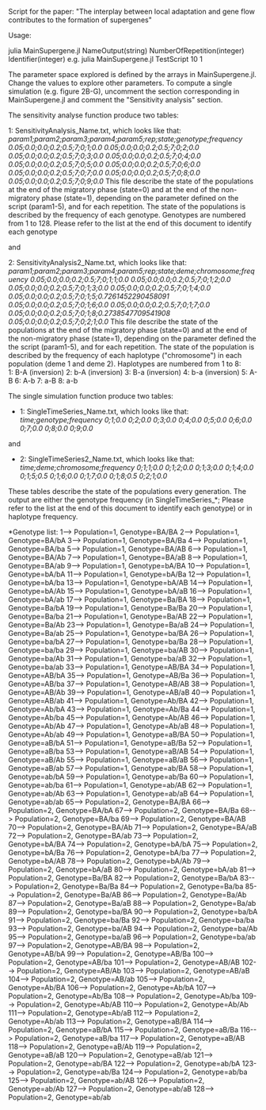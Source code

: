 Script for the paper: "The interplay between local adaptation and gene flow contributes to the formation of supergenes"

Usage:

julia MainSupergene.jl NameOutput(string) NumberOfRepetition(integer) Identifier(integer)
e.g. julia MainSupergene.jl TestScript 10 1

The parameter space explored is defined by the arrays in MainSupergene.jl. Change the values to explore other parameters. 
To compute a single simulation (e.g. figure 2B-G), uncomment the section corresponding in MainSupergene.jl and comment the "Sensitivity analysis" section.


The sensitivity analyse function produce two tables:

1: SensitivityAnalysis\_Name.txt, which looks like that:
*param1;param2;param3;param4;param5;rep;state;genotype;frequency 
0.05;0.0;0.0;0.2;0.5;7;0;1;0.0 
0.05;0.0;0.0;0.2;0.5;7;0;2;0.0 
0.05;0.0;0.0;0.2;0.5;7;0;3;0.0 
0.05;0.0;0.0;0.2;0.5;7;0;4;0.0 
0.05;0.0;0.0;0.2;0.5;7;0;5;0.0 
0.05;0.0;0.0;0.2;0.5;7;0;6;0.0 
0.05;0.0;0.0;0.2;0.5;7;0;7;0.0 
0.05;0.0;0.0;0.2;0.5;7;0;8;0.0 
0.05;0.0;0.0;0.2;0.5;7;0;9;0.0* 
This file describe the state of the populations at the end of the migratory phase (state=0) and at the end of the non-migratory phase (state=1), depending on the parameter defined on the script (param1-5), and for each repetition. The state of the populations is described by the frequency of each genotype. Genotypes are numbered from 1 to 128. Please refer to the list at the end of this document to identify each genotype

and 

2: SensitivityAnalysis2\_Name.txt, which looks like that:
*param1;param2;param3;param4;param5;rep;state;deme;chromosome;frequency 
0.05;0.0;0.0;0.2;0.5;7;0;1;1;0.0 
0.05;0.0;0.0;0.2;0.5;7;0;1;2;0.0 
0.05;0.0;0.0;0.2;0.5;7;0;1;3;0.0 
0.05;0.0;0.0;0.2;0.5;7;0;1;4;0.0 
0.05;0.0;0.0;0.2;0.5;7;0;1;5;0.7261452290458091 
0.05;0.0;0.0;0.2;0.5;7;0;1;6;0.0 
0.05;0.0;0.0;0.2;0.5;7;0;1;7;0.0 
0.05;0.0;0.0;0.2;0.5;7;0;1;8;0.2738547709541908 
0.05;0.0;0.0;0.2;0.5;7;0;2;1;0.0*
This file describe the state of the populations at the end of the migratory phase (state=0) and at the end of the non-migratory phase (state=1), depending on the parameter defined the the script (param1-5), and for each repetition. The state of the population is described by the frequency of each haplotype ("chromosome") in each population (deme 1 and deme 2). Haplotypes are numbered from 1 to 8:  
 1: B-A (inversion)  2: b-A (inversion)  3: B-a (inversion)  4: b-a (inversion)  5: A-B  6: A-b 7: a-B 8: a-b


The single simulation function produce two tables:
-	1: SingleTimeSeries\_Name.txt, which looks like that:
*time;genotype;frequency 
0;1;0.0 
0;2;0.0 
0;3;0.0 
0;4;0.0 
0;5;0.0 
0;6;0.0 
0;7;0.0 
0;8;0.0 
0;9;0.0*

and 
- 2: SingleTimeSeries2\_Name.txt, which looks like that:
*time;deme;chromosome;frequency 
0;1;1;0.0 
0;1;2;0.0 
0;1;3;0.0 
0;1;4;0.0 
0;1;5;0.5 
0;1;6;0.0 
0;1;7;0.0 
0;1;8;0.5 
0;2;1;0.0*

These tables describe the state of the populations every generation. The output are either the genotype frequency (in SingleTimeSeries_\*; Please refer to the list at the end of this document to identify each genotype) or in haplotype frequency. 

*Genotype list:
1--> Population=1, Genotype=BA/BA
2--> Population=1, Genotype=BA/bA
3--> Population=1, Genotype=BA/Ba
4--> Population=1, Genotype=BA/ba
5--> Population=1, Genotype=BA/AB
6--> Population=1, Genotype=BA/Ab
7--> Population=1, Genotype=BA/aB
8--> Population=1, Genotype=BA/ab
9--> Population=1, Genotype=bA/BA
10--> Population=1, Genotype=bA/bA
11--> Population=1, Genotype=bA/Ba
12--> Population=1, Genotype=bA/ba
13--> Population=1, Genotype=bA/AB
14--> Population=1, Genotype=bA/Ab
15--> Population=1, Genotype=bA/aB
16--> Population=1, Genotype=bA/ab
17--> Population=1, Genotype=Ba/BA
18--> Population=1, Genotype=Ba/bA
19--> Population=1, Genotype=Ba/Ba
20--> Population=1, Genotype=Ba/ba
21--> Population=1, Genotype=Ba/AB
22--> Population=1, Genotype=Ba/Ab
23--> Population=1, Genotype=Ba/aB
24--> Population=1, Genotype=Ba/ab
25--> Population=1, Genotype=ba/BA
26--> Population=1, Genotype=ba/bA
27--> Population=1, Genotype=ba/Ba
28--> Population=1, Genotype=ba/ba
29--> Population=1, Genotype=ba/AB
30--> Population=1, Genotype=ba/Ab
31--> Population=1, Genotype=ba/aB
32--> Population=1, Genotype=ba/ab
33--> Population=1, Genotype=AB/BA
34--> Population=1, Genotype=AB/bA
35--> Population=1, Genotype=AB/Ba
36--> Population=1, Genotype=AB/ba
37--> Population=1, Genotype=AB/AB
38--> Population=1, Genotype=AB/Ab
39--> Population=1, Genotype=AB/aB
40--> Population=1, Genotype=AB/ab
41--> Population=1, Genotype=Ab/BA
42--> Population=1, Genotype=Ab/bA
43--> Population=1, Genotype=Ab/Ba
44--> Population=1, Genotype=Ab/ba
45--> Population=1, Genotype=Ab/AB
46--> Population=1, Genotype=Ab/Ab
47--> Population=1, Genotype=Ab/aB
48--> Population=1, Genotype=Ab/ab
49--> Population=1, Genotype=aB/BA
50--> Population=1, Genotype=aB/bA
51--> Population=1, Genotype=aB/Ba
52--> Population=1, Genotype=aB/ba
53--> Population=1, Genotype=aB/AB
54--> Population=1, Genotype=aB/Ab
55--> Population=1, Genotype=aB/aB
56--> Population=1, Genotype=aB/ab
57--> Population=1, Genotype=ab/BA
58--> Population=1, Genotype=ab/bA
59--> Population=1, Genotype=ab/Ba
60--> Population=1, Genotype=ab/ba
61--> Population=1, Genotype=ab/AB
62--> Population=1, Genotype=ab/Ab
63--> Population=1, Genotype=ab/aB
64--> Population=1, Genotype=ab/ab
65--> Population=2, Genotype=BA/BA
66--> Population=2, Genotype=BA/bA
67--> Population=2, Genotype=BA/Ba
68--> Population=2, Genotype=BA/ba
69--> Population=2, Genotype=BA/AB
70--> Population=2, Genotype=BA/Ab
71--> Population=2, Genotype=BA/aB
72--> Population=2, Genotype=BA/ab
73--> Population=2, Genotype=bA/BA
74--> Population=2, Genotype=bA/bA
75--> Population=2, Genotype=bA/Ba
76--> Population=2, Genotype=bA/ba
77--> Population=2, Genotype=bA/AB
78--> Population=2, Genotype=bA/Ab
79--> Population=2, Genotype=bA/aB
80--> Population=2, Genotype=bA/ab
81--> Population=2, Genotype=Ba/BA
82--> Population=2, Genotype=Ba/bA
83--> Population=2, Genotype=Ba/Ba
84--> Population=2, Genotype=Ba/ba
85--> Population=2, Genotype=Ba/AB
86--> Population=2, Genotype=Ba/Ab
87--> Population=2, Genotype=Ba/aB
88--> Population=2, Genotype=Ba/ab
89--> Population=2, Genotype=ba/BA
90--> Population=2, Genotype=ba/bA
91--> Population=2, Genotype=ba/Ba
92--> Population=2, Genotype=ba/ba
93--> Population=2, Genotype=ba/AB
94--> Population=2, Genotype=ba/Ab
95--> Population=2, Genotype=ba/aB
96--> Population=2, Genotype=ba/ab
97--> Population=2, Genotype=AB/BA
98--> Population=2, Genotype=AB/bA
99--> Population=2, Genotype=AB/Ba
100--> Population=2, Genotype=AB/ba
101--> Population=2, Genotype=AB/AB
102--> Population=2, Genotype=AB/Ab
103--> Population=2, Genotype=AB/aB
104--> Population=2, Genotype=AB/ab
105--> Population=2, Genotype=Ab/BA
106--> Population=2, Genotype=Ab/bA
107--> Population=2, Genotype=Ab/Ba
108--> Population=2, Genotype=Ab/ba
109--> Population=2, Genotype=Ab/AB
110--> Population=2, Genotype=Ab/Ab
111--> Population=2, Genotype=Ab/aB
112--> Population=2, Genotype=Ab/ab
113--> Population=2, Genotype=aB/BA
114--> Population=2, Genotype=aB/bA
115--> Population=2, Genotype=aB/Ba
116--> Population=2, Genotype=aB/ba
117--> Population=2, Genotype=aB/AB
118--> Population=2, Genotype=aB/Ab
119--> Population=2, Genotype=aB/aB
120--> Population=2, Genotype=aB/ab
121--> Population=2, Genotype=ab/BA
122--> Population=2, Genotype=ab/bA
123--> Population=2, Genotype=ab/Ba
124--> Population=2, Genotype=ab/ba
125--> Population=2, Genotype=ab/AB
126--> Population=2, Genotype=ab/Ab
127--> Population=2, Genotype=ab/aB
128--> Population=2, Genotype=ab/ab
